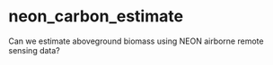 # neon_carbon_estimate
Can we estimate aboveground biomass using NEON airborne remote sensing data? 
